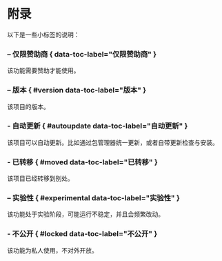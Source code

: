 # 附录
以下是一些小标签的说明：

### <!-- md:sponsors --> – 仅限赞助商 { data-toc-label="仅限赞助商" }
该功能需要赞助才能使用。

### <!-- [md:version](https://github.com/zetaloop "正式版 v1.2.3<br>发布日期 2020/20/20<br>点击下载") v1.2.3 --> – 版本 { #version data-toc-label="版本" }
该项目的版本。

### <!-- [md:autoupdate](href "通过软件包管理器统一更新") APT --> - 自动更新 { #autoupdate data-toc-label="自动更新" }
该项目可以自动更新。比如通过包管理器统一更新，或者自带更新检查与安装。

### <!-- md:moved --> - 已转移 { #moved data-toc-label="已转移" }
该项目已经转移到别处。

### <!-- md:experimental --> – 实验性 { #experimental data-toc-label="实验性" }
该功能处于实验阶段，可能运行不稳定，并且会频繁改动。

### <!-- md:locked --> - 不公开 { #locked data-toc-label="不公开" }
该功能为私人使用，不对外开放。
